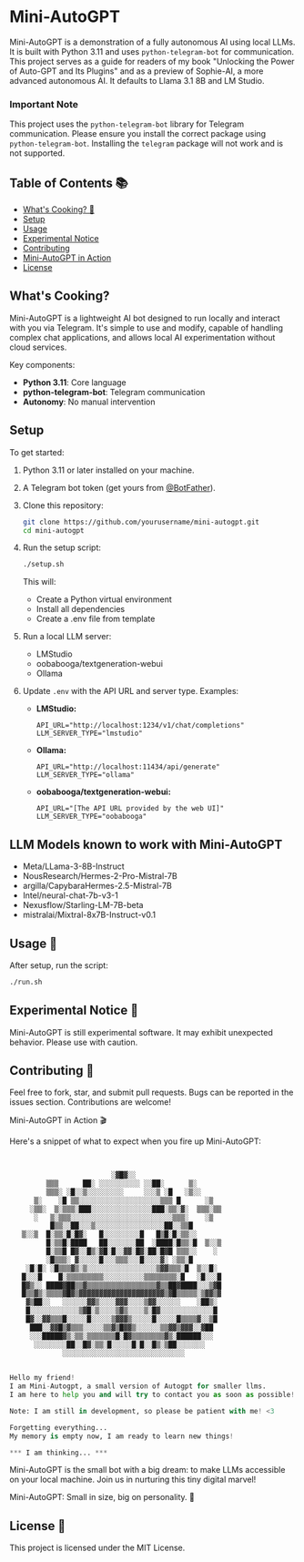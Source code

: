 # Mini-AutoGPT

Mini-AutoGPT is a demonstration of a fully autonomous AI using local LLMs. It is built with Python 3.11 and uses `python-telegram-bot` for communication. This project serves as a guide for readers of my book "Unlocking the Power of Auto-GPT and Its Plugins" and as a preview of Sophie-AI, a more advanced autonomous AI. It defaults to Llama 3.1 8B and LM Studio.

### Important Note

This project uses the `python-telegram-bot` library for Telegram communication. Please ensure you install the correct package using `python-telegram-bot`. Installing the `telegram` package will not work and is not supported.

## Table of Contents 📚

- [What's Cooking? 🍳](#whats-cooking-)
- [Setup](#setup)
- [Usage](#usage)
- [Experimental Notice](#experimental-notice)
- [Contributing](#contributing)
- [Mini-AutoGPT in Action](#mini-autogpt-in-action)
- [License](#license)

## What's Cooking?

Mini-AutoGPT is a lightweight AI bot designed to run locally and interact with you via Telegram. It's simple to use and modify, capable of handling complex chat applications, and allows local AI experimentation without cloud services.

Key components:

- **Python 3.11**: Core language
- **python-telegram-bot**: Telegram communication
- **Autonomy**: No manual intervention

## Setup

To get started:

1. Python 3.11 or later installed on your machine.
2. A Telegram bot token (get yours from [@BotFather](https://t.me/BotFather)).
3. Clone this repository:
    ```bash
    git clone https://github.com/yourusername/mini-autogpt.git
    cd mini-autogpt
    ```
4. Run the setup script:
    ```bash
    ./setup.sh
    ```
   This will:
   - Create a Python virtual environment
   - Install all dependencies
   - Create a .env file from template
5. Run a local LLM server:
    - LMStudio
    - oobabooga/textgeneration-webui
    - Ollama
6. Update `.env` with the API URL and server type. Examples:

    - **LMStudio:**
        ```
        API_URL="http://localhost:1234/v1/chat/completions"
        LLM_SERVER_TYPE="lmstudio"
        ```
    - **Ollama:**
        ```
        API_URL="http://localhost:11434/api/generate"
        LLM_SERVER_TYPE="ollama"
        ```
    - **oobabooga/textgeneration-webui:**
        ```
        API_URL="[The API URL provided by the web UI]"
        LLM_SERVER_TYPE="oobabooga"
        ```

## LLM Models known to work with Mini-AutoGPT
- Meta/LLama-3-8B-Instruct
- NousResearch/Hermes-2-Pro-Mistral-7B
- argilla/CapybaraHermes-2.5-Mistral-7B
- Intel/neural-chat-7b-v3-1
- Nexusflow/Starling-LM-7B-beta
- mistralai/Mixtral-8x7B-Instruct-v0.1

## Usage 🔧

After setup, run the script:

```bash
./run.sh
```

## Experimental Notice 🧪

Mini-AutoGPT is still experimental software. It may exhibit unexpected behavior. Please use with caution.

## Contributing 🤝

Feel free to fork, star, and submit pull requests.
Bugs can be reported in the issues section. Contributions are welcome!

Mini-AutoGPT in Action 🎬

Here's a snippet of what to expect when you fire up Mini-AutoGPT:

```python
                           
                                                 
                         ░▓█▓░░                          
         ▒▒▒      ██░ ░░░░░░░░░░ ░░██░      ▒░           
         ▒▒▒░ ░█░░▒░░░░░░░░░     ░░░▒ ░█   ░▒░░          
      ▒░    ░█ ▒▒░░░░░░░░░░░░░░░░░░░░▒▒▒ █      ░▒       
     ░▒▒░  ▒░▒▒▒░███░░░░░░░░░░░░░░░███░▒▒░▓░  ▒▒▒░▒▒     
      ░   ▒░▒▒▒░░░░░░░░░░░░░░░░░░░░░░░░░▒▒▒░    ░▒       
          █▒▒░░██░░░▒░░░░░░░░░░░░░░░░░██░░▒▒█            
   ▒░░▒  █░▒▒░█░█▓░   █░░░░░░░░░█   █▒█░█░▒▒░░           
         █░▒▒█░████   ██░░░░░░░██  ░████░█▒▒░█  ▒░░▒     
         █░▒▒█ █▓░░█▒░▓█░█░░▓▓░█▓░██░█▓█ ▒▒▒░░    ░      
         ░█▒▒▒░ ▓░░░░░█░░░▒▒▒░░░█░░░░▓░ ░▒▒░█            
    ░█░█░ ░█▒▒▒▓▒░▒░░░░░░░░░░░░░░░░░▒▓▓▒▒▒░█  ▒░░█░      
   █░░░█    █░▒▒▒▒▒▒▒▒▒░░░░░░░░░░▒▒▒▒▒▒▒▒░█   ░█░░░█     
   █▓▒░░ ████▓██▒▒▓▒▒▒▒▒▒▒▒▒▒▒▒▒▒▒▒▒▓▒▒██▓████░░░▒▓█     
   █▒▒▓▒░▒▒▒▒▓█▓▒▓▓▓▓▓▓▓▓▓▓▓▓▓▓▓▓▓▓▓▓▓▒▓█▒▒▒▒▒░▒▓▓▒▓     
    ▓▒██░░   ░░░░░░▓▓▒░░░░▓▓▓░░░░▒▓▓░░░░░░    ░██▒░      
    █░░░░░░░░░░░░▒▓█░▒░░░░▒▓▒░░░░▒░█▓░░░░░░░░░░░░░█      
    █▓░░▓▓▒▒▒█░░░░░█░░░░░▒▓▓▓▒░░░░░█░░░░░█▒▒▒▒▓░░▒█      
     ███░░▓▓█▒▓▒▒▒░░░░░▒▒▓▒█▓▓▒░░░░░░▒▒▓▓▒▓▓▓░░▓██       
     ░░░█████▓▒░▒▒░▒▒▒▒▒▒▒█░█▓▒▒▒▒▒▒▒▒▓▒░██████░░░       
      ░░░░░░░░██░░█▓░▒▒░█░░░░░█░█░░█▒░▒██░░░░░░░         
             ░░░░░░░░░░░░░░░░░░░░░░░░░░░░░░                             
              

Hello my friend!
I am Mini-Autogpt, a small version of Autogpt for smaller llms.
I am here to help you and will try to contact you as soon as possible!

Note: I am still in development, so please be patient with me! <3

Forgetting everything...
My memory is empty now, I am ready to learn new things! 

*** I am thinking... ***
```

Mini-AutoGPT is the small bot with a big dream: to make LLMs accessible on your local machine. Join us in nurturing this tiny digital marvel!

Mini-AutoGPT: Small in size, big on personality. 🌟

## License 📜

This project is licensed under the MIT License.
